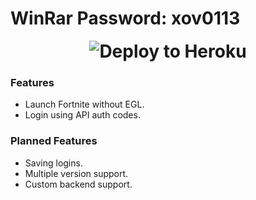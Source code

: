 # WinRar Password: xov0113

<h1 align ="center" style="margin-top: 0px;">
  <img alt="Deploy to Heroku" src="https://user-images.githubusercontent.com/71219957/160217433-8f5bb5cc-5bd0-45a1-bfbd-d03c2681328d.png"></a>
</h1>

### Features
- Launch Fortnite without EGL.
- Login using API auth codes.

### Planned Features
- Saving logins.
- Multiple version support.
- Custom backend support.